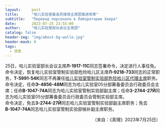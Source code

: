 ```yaml
---
layout:     post
title:      "哈儿实验室最高苏维埃主席团推进改革"
subtitle:   "Перевод персонала в Лаборатории Хаера"
date:       2023-07-25 23:55:00
author:     "哈儿实验室部长会议主席团"
catalog: false
header-img: "img/about-bg-walle.jpg"
header-mask: 0
tags:
  - 消息
---
```


25日，哈儿实验室部长会议主席**Л-1917-11С**同志签署命令，决定进行人事任免。  
命令决定，恢复哈儿实验室管制实验部危险哈儿区主席**Л-9218-73З**同志的正常职务，**Т-5991-54К**同志不再兼任[哈儿实验室管制实验部危险哈儿区代理主席](https://khayer.cn/2023/03/25/%E5%93%88%E5%84%BF%E5%9C%A8%E5%93%88%E5%84%BF%E5%AE%9E%E9%AA%8C%E5%AE%A4%E5%B7%A5%E4%BD%9C%E4%BA%BA%E5%91%98%E7%9A%84%E5%A4%B4%E4%B8%8A%E7%94%9F%E9%95%BF/)职务。  
命令决定，任命**Э-4856-48М**同志为哈儿实验室05分部筹备委员会行政委员会主席；任命**В-1047-74А**同志为哈儿实验室管制实验部副主席；任命**З-2744-27Й**同志为哈儿实验室05分部筹备委员会行政委员会管制实验部主席。  
命令决定，免去**З-2744-27Й**同志哈儿实验室管制实验部副主席职务；免去**В-1047-74А**同志哈儿实验室管制实验部候补副主席职务。
<div style="text-align: right">（来自：《真理》2023年7月25日）</div>